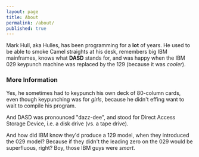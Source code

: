 ```yaml
---
layout: page
title: About
permalink: /about/
published: true
---
```


Mark Hull, aka Hulles, has been programming for a **lot** of years. He used to be able to smoke Camel straights at his desk, 
remembers big IBM mainframes, knows what **DASD** stands for, and was happy when the IBM 029 keypunch machine was replaced 
by the 129 (because it was *cooler*).

### More Information

Yes, he sometimes had to keypunch his own deck of 80-column cards, even though keypunching was for _girls_, 
because he didn't effing want to wait to compile his program.

And DASD was pronounced "dazz-dee", and stood for Direct Access Storage Device, i.e. a disk drive (vs. a tape drive).

And how did IBM know they'd produce a 129 model, when they introduced the 029 model? 
Because if they didn't the leading zero on the 029 would be superfluous, right? Boy, those IBM guys were _smart_.
